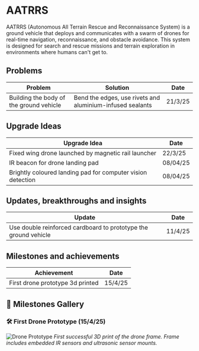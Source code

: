 # AATRRS
AATRRS (Autonomous All Terrain Rescue and Reconnaissance System)  is a ground vehicle that deploys and communicates with a swarm of drones for real-time navigation, reconnaissance, and obstacle avoidance. This system is designed for search and rescue missions and terrain exploration in environments where humans can't get to.

## Problems
| Problem            | Solution  | Date    |
| ------------------ | --------- | ------- |
| Building the body of the ground vehicle | Bend the edges, use rivets and aluminium-infused sealants | 21/3/25 |
## Upgrade Ideas
| Upgrade Idea | Date |
| ------------ | ---- |
| Fixed wing drone launched by magnetic rail launcher | 22/3/25 |
| IR beacon for drone landing pad | 08/04/25 |
| Brightly coloured landing pad for computer vision detection | 08/04/25 |

## Updates, breakthroughs and insights
| Update | Date |
| ------ | ---- |
| Use double reinforced cardboard to prototype the ground vehicle | 11/4/25 |

## Milestones and achievements
| Achievement | Date | 
| ----------- | ---- |
| First drone prototype 3d printed | 15/4/25 |

## 📸 Milestones Gallery
### 🛠️ First Drone Prototype (15/4/25)
![Drone Prototype](Assets/images/drone_prototype.png)
*First successful 3D print of the drone frame. Frame includes embedded IR sensors and ultrasonic sensor mounts.*

